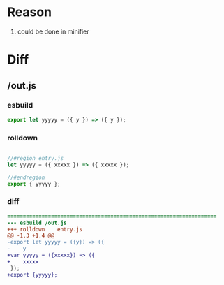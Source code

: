 # Reason
1. could be done in minifier
# Diff
## /out.js
### esbuild
```js
export let yyyyy = ({ y }) => ({ y });
```
### rolldown
```js

//#region entry.js
let yyyyy = ({ xxxxx }) => ({ xxxxx });

//#endregion
export { yyyyy };
```
### diff
```diff
===================================================================
--- esbuild	/out.js
+++ rolldown	entry.js
@@ -1,3 +1,4 @@
-export let yyyyy = ({y}) => ({
-    y
+var yyyyy = ({xxxxx}) => ({
+    xxxxx
 });
+export {yyyyy};

```